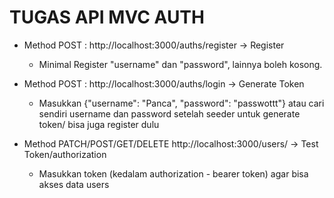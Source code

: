 # TUGAS API MVC AUTH


* Method POST : http://localhost:3000/auths/register    -> Register
    * Minimal Register "username" dan "password", lainnya boleh kosong.
    
* Method POST : http://localhost:3000/auths/login    -> Generate Token
    * Masukkan {"username": "Panca", "password": "passwottt"} atau cari sendiri username dan password setelah seeder untuk generate token/ bisa juga register dulu




* Method PATCH/POST/GET/DELETE  http://localhost:3000/users/  -> Test Token/authorization
    * Masukkan token (kedalam authorization - bearer token) agar bisa akses data users